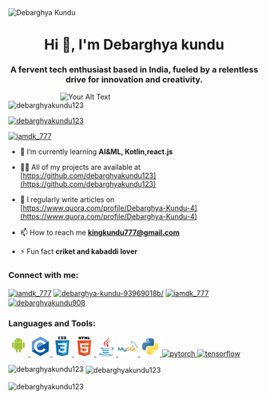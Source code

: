 <img src="file:///C:/Users/Debarghya%20Kundu/Downloads/DEBARGHYA%20KUNDU.png" alt="Debarghya Kundu">

<h1 align="center">Hi 👋, I'm Debarghya kundu</h1>
<h3 align="center">A fervent tech enthusiast based in India, fueled by a relentless drive for innovation and creativity.</h3>
<img src="https://camo.githubusercontent.com/19db51af5f90f1b152bc0b9078f5fe97053955be5074f03f17019c70345bdcdb/68747470733a2f2f6d69726f2e6d656469756d2e636f6d2f6d61782f313336302f302a37513379765349765f7430696f4a2d5a2e676966" alt="Your Alt Text" align="right" width="400">

<p align="left"> <img src="https://komarev.com/ghpvc/?username=debarghyakundu123&label=Profile%20views&color=0e75b6&style=flat" alt="debarghyakundu123" /> </p>

<p align="left"> <a href="https://github.com/ryo-ma/github-profile-trophy"><img src="https://github-profile-trophy.vercel.app/?username=debarghyakundu123" alt="debarghyakundu123" /></a> </p>

<p align="left"> <a href="https://twitter.com/iamdk_777" target="blank"><img src="https://img.shields.io/twitter/follow/iamdk_777?logo=twitter&style=for-the-badge" alt="iamdk_777" /></a> </p>

- 🌱 I’m currently learning **AI&ML, Kotlin,react.js**

- 👨‍💻 All of my projects are available at [https://github.com/debarghyakundu123](https://github.com/debarghyakundu123)

- 📝 I regularly write articles on [https://www.quora.com/profile/Debarghya-Kundu-4](https://www.quora.com/profile/Debarghya-Kundu-4)

- 📫 How to reach me **kingkundu777@gmail.com**

- ⚡ Fun fact **criket and kabaddi lover**

<h3 align="left">Connect with me:</h3>
<p align="left">
<a href="https://twitter.com/iamdk_777" target="blank"><img align="center" src="https://raw.githubusercontent.com/rahuldkjain/github-profile-readme-generator/master/src/images/icons/Social/twitter.svg" alt="iamdk_777" height="30" width="40" /></a>
<a href="https://linkedin.com/in/debarghya-kundu-93969018b/" target="blank"><img align="center" src="https://raw.githubusercontent.com/rahuldkjain/github-profile-readme-generator/master/src/images/icons/Social/linked-in-alt.svg" alt="debarghya-kundu-93969018b/" height="30" width="40" /></a>
<a href="https://instagram.com/iamdk_777" target="blank"><img align="center" src="https://raw.githubusercontent.com/rahuldkjain/github-profile-readme-generator/master/src/images/icons/Social/instagram.svg" alt="iamdk_777" height="30" width="40" /></a>
<a href="https://www.youtube.com/c/debarghyakundu908" target="blank"><img align="center" src="https://raw.githubusercontent.com/rahuldkjain/github-profile-readme-generator/master/src/images/icons/Social/youtube.svg" alt="debarghyakundu908" height="30" width="40" /></a>
</p>

<h3 align="left">Languages and Tools:</h3>
<p align="left"> <a href="https://developer.android.com" target="_blank" rel="noreferrer"> <img src="https://raw.githubusercontent.com/devicons/devicon/master/icons/android/android-original-wordmark.svg" alt="android" width="40" height="40"/> </a> <a href="https://www.cprogramming.com/" target="_blank" rel="noreferrer"> <img src="https://raw.githubusercontent.com/devicons/devicon/master/icons/c/c-original.svg" alt="c" width="40" height="40"/> </a> <a href="https://www.w3schools.com/css/" target="_blank" rel="noreferrer"> <img src="https://raw.githubusercontent.com/devicons/devicon/master/icons/css3/css3-original-wordmark.svg" alt="css3" width="40" height="40"/> </a> <a href="https://www.w3.org/html/" target="_blank" rel="noreferrer"> <img src="https://raw.githubusercontent.com/devicons/devicon/master/icons/html5/html5-original-wordmark.svg" alt="html5" width="40" height="40"/> </a> <a href="https://www.java.com" target="_blank" rel="noreferrer"> <img src="https://raw.githubusercontent.com/devicons/devicon/master/icons/java/java-original.svg" alt="java" width="40" height="40"/> </a> <a href="https://www.mysql.com/" target="_blank" rel="noreferrer"> <img src="https://raw.githubusercontent.com/devicons/devicon/master/icons/mysql/mysql-original-wordmark.svg" alt="mysql" width="40" height="40"/> </a> <a href="https://www.python.org" target="_blank" rel="noreferrer"> <img src="https://raw.githubusercontent.com/devicons/devicon/master/icons/python/python-original.svg" alt="python" width="40" height="40"/> </a> <a href="https://pytorch.org/" target="_blank" rel="noreferrer"> <img src="https://www.vectorlogo.zone/logos/pytorch/pytorch-icon.svg" alt="pytorch" width="40" height="40"/> </a> <a href="https://www.tensorflow.org" target="_blank" rel="noreferrer"> <img src="https://www.vectorlogo.zone/logos/tensorflow/tensorflow-icon.svg" alt="tensorflow" width="40" height="40"/> </a> </p>

<p><img align="left" src="https://github-readme-stats.vercel.app/api/top-langs?username=debarghyakundu123&show_icons=true&locale=en&layout=compact" alt="debarghyakundu123" /></p>

<p>&nbsp;<img align="center" src="https://github-readme-stats.vercel.app/api?username=debarghyakundu123&show_icons=true&locale=en" alt="debarghyakundu123" /></p>

<p><img align="center" src="https://github-readme-streak-stats.herokuapp.com/?user=debarghyakundu123&" alt="debarghyakundu123" /></p>

